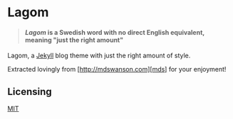 # Lagom

> #### *Lagom* is a Swedish word with no direct English equivalent, meaning "just the right amount"

Lagom, a [Jekyll][j] blog theme with just the right amount of style. 

Extracted lovingly from [http://mdswanson.com][mds] for your enjoyment!



## Licensing

[MIT](https://github.com/swanson/lagom/blob/master/LICENSE) 

[j]: http://jekyllrb.com/
[mds]: http://mdswanson.com
[skeleton]: http://www.getskeleton.com/
[font-awesome]: http://fortawesome.github.io/Font-Awesome/
[gfonts]: http://www.google.com/fonts/specimen/Open+Sans
[fork]: https://github.com/swanson/lagom/fork
[config]: https://github.com/swanson/lagom/blob/master/_config.yml
[cname]: https://github.com/swanson/lagom/blob/master/CNAME
[favicon]: https://github.com/swanson/lagom/blob/master/favicon.ico
[logo]: https://github.com/swanson/lagom/blob/master/ws.svg
[pages]: http://pages.github.com
[twitter]: https://twitter.com/_swanson
